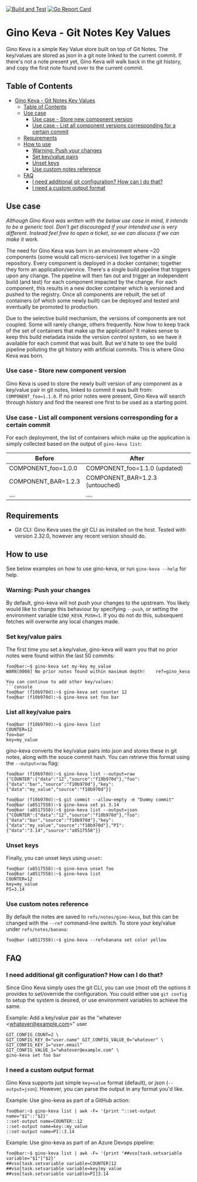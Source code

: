 [![Build and Test](https://github.com/philips-software/gino-keva/actions/workflows/main.yml/badge.svg)](https://github.com/philips-software/gino-keva/actions/workflows/main.yml)
[![Go Report Card](https://goreportcard.com/badge/github.com/philips-software/gino-keva)](https://goreportcard.com/report/github.com/philips-software/gino-keva)

<!-- omit in toc -->

# Gino Keva - Git Notes Key Values

Gino Keva is a simple Key Value store built on top of Git Notes. The key/values are stored as json in a git note linked to the current commit. If there's not a note present yet, Gino Keva will walk back in the git history, and copy the first note found over to the current commit.

<!-- omit in toc -->

## Table of Contents

- [Gino Keva - Git Notes Key Values](#gino-keva---git-notes-key-values)
  - [Table of Contents](#table-of-contents)
  - [Use case](#use-case)
    - [Use case - Store new component version](#use-case---store-new-component-version)
    - [Use case - List all component versions corresponding for a certain commit](#use-case---list-all-component-versions-corresponding-for-a-certain-commit)
  - [Requirements](#requirements)
  - [How to use](#how-to-use)
    - [Warning: Push your changes](#warning-push-your-changes)
    - [Set key/value pairs](#set-keyvalue-pairs)
    - [Unset keys](#unset-keys)
    - [Use custom notes reference](#use-custom-notes-reference)
  - [FAQ](#faq)
    - [I need additional git configuration? How can I do that?](#i-need-additional-git-configuration-how-can-i-do-that)
    - [I need a custom output format](#i-need-a-custom-output-format)

## Use case

_Although Gino Keva was written with the below use case in mind, it intends to be a generic tool. Don't get discouraged if your intended use is very different. Instead feel free to open a ticket, so we can discuss if we can make it work._

The need for Gino Keva was born in an environment where ~20 components (some would call micro-services) live together in a single repository. Every component is deployed in a docker container; together they form an application/service. There's a single build pipeline that triggers upon any change. The pipeline will then fan out and trigger an independent build (and test) for each component impacted by the change. For each component, this results in a new docker container which is versioned and pushed to the registry. Once all components are rebuilt, the set of containers (of which some newly built) can be deployed and tested and eventually be promoted to production.

Due to the selective build mechanism, the versions of components are not coupled. Some will rarely change, others frequently. Now how to keep track of the set of containers that make up the application? It makes sense to keep this build metadata  inside the version control system, so we have it available for each commit that was built. But we'd hate to see the build pipeline polluting the git history with artificial commits. This is where Gino Keva was born.

<!-- omit in toc -->

### Use case - Store new component version

Gino Keva is used to store the newly built version of any component as a key/value pair in git notes, linked to commit it was built from: `COMPONENT_foo=1.1.0`. If no prior notes were present, Gino Keva will search through history and find the nearest one first to be used as a starting point.

<!-- omit in toc -->

### Use case - List all component versions corresponding for a certain commit

For each deployment, the list of containers which make up the application is simply collected based on the output of `gino-keva list`:

| Before              | After                           |
| ------------------- | ------------------------------- |
| COMPONENT_foo=1.0.0 | COMPONENT_foo=1.1.0 (updated)   |
| COMPONENT_BAR=1.2.3 | COMPONENT_BAR=1.2.3 (untouched) |
| ....                | ....                            |

## Requirements

- Git CLI: Gino Keva uses the git CLI as installed on the host. Tested with version 2.32.0, however any recent version should do.

## How to use

See below examples on how to use gino-keva, or run `gino-keva --help` for help.

### Warning: Push your changes

By default, gino-keva will not push your changes to the upstream. You likely would like to change this behaviour by specifying `--push`, or setting the environment variable `GINO_KEVA_PUSH=1`.
If you do not do this, subsequent fetches will overwrite any local changes made.

### Set key/value pairs

The first time you set a key/value, gino-keva will warn you that no prior notes were found within the last 50 commits:

````console
foo@bar:~$ gino-keva set my-key my_value
WARN[0000] No prior notes found within maximum depth!    ref=gino_keva

You can continue to add other key/values:
```console
foo@bar (f10b970d):~$ gino-keva set counter 12
foo@bar (f10b970d):~$ gino-keva set foo bar
````

### List all key/value pairs

```console
foo@bar (f10b970d):~$ gino-keva list
COUNTER=12
foo=bar
key=my_value
```

gino-keva converts the key/value pairs into json and stores these in git notes, along with the souce commit hash. You can retrieve this format using the `--output=raw` flag:

```console
foo@bar (f10b970d):~$ gino-keva list --output=raw
{"COUNTER":{"data":"12","source":"f10b970d"},"foo":{"data":"bar","source":"f10b970d"},"key":{"data":"my_value","source":"f10b970d"}}

foo@bar (f10b970d):~$ git commit --allow-empty -m "Dummy commit"
foo@bar (a8517558):~$ gino-keva set pi 3.14
foo@bar (a8517558):~$ gino-keva list --output=json
{"COUNTER":{"data":"12","source":"f10b970d"},"foo":{"data":"bar","source":"f10b970d"},"key":{"data":"my_value","source":"f10b970d"},"PI":{"data":"3.14","source":"a8517558"}}
```

### Unset keys

Finally, you can unset keys using `unset`:

```console
foo@bar (a8517558):~$ gino-keva unset foo
foo@bar (a8517558):~$ gino-keva list
COUNTER=12
key=my_value
PI=3.14
```

### Use custom notes reference

By default the notes are saved to `refs/notes/gino-keva`, but this can be changed with the `--ref` command-line switch. To store your key/value under `refs/notes/banana`:

```console
foo@bar (a8517558):~$ gino-keva --ref=banana set color yellow
```

## FAQ

### I need additional git configuration? How can I do that?

Since Gino Keva simply uses the git CLI, you can use (most of) the options it provides to set/override the configuration. You could either use `git config` to setup the system is desired, or use environment variables to achieve the same.

Example: Add a key/value pair as the "whatever \<whatever@example.com>" user

```
GIT_CONFIG_COUNT=2 \
GIT_CONFIG_KEY_0="user.name" GIT_CONFIG_VALUE_0="whatever" \
GIT_CONFIG_KEY_1="user.email" GIT_CONFIG_VALUE_1="whatever@example.com" \
gino-keva set foo bar
```

### I need a custom output format

Gino Keva supports just simple `key=value` format (default), or json (`--output=json`). However, you can parse the output in any format you'd like.

Example: Use gino-keva as part of a GitHub action:

```console
foo@bar:~$ gino-keva list | awk -F= '{print "::set-output name="$1"::"$2}'
::set-output name=COUNTER::12
::set-output name=key::my_value
::set-output name=PI::3.14
```

Example: Use gino-keva as part of an Azure Devops pipeline:

```console
foo@bar:~$ gino-keva list | awk -F= '{print "##vso[task.setvariable variable="$1"]"$2}'
##vso[task.setvariable variable=COUNTER]12
##vso[task.setvariable variable=key]my_value
##vso[task.setvariable variable=PI]3.14
```
